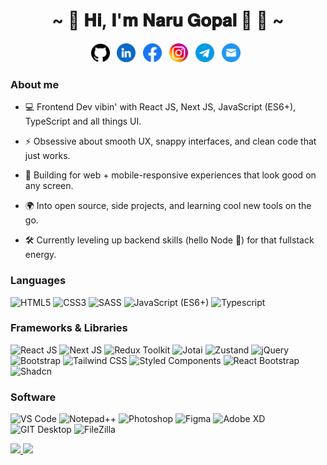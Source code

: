<h1 align="center">~ 💖 𝐇𝐢, 𝐈'𝐦 𝐍𝐚𝐫𝐮 𝐆𝐨𝐩𝐚𝐥 👋 💖 ~</h1>

<div align='center'>
  <p align='center'>
    <a href="https://github.com/iamnarugopal"><img height="30" src="images/github.svg"></a>&nbsp;&nbsp;
    <a href="https://www.linkedin.com/in/iamnarugopal"><img height="30" src="images/linkedin.svg"></a>&nbsp;&nbsp;
    <a href="https://www.facebook.com/iamnarugopal"><img height="30" src="images/facebook.svg"></a>&nbsp;&nbsp;
    <a href="https://www.instagram.com/iamnarugopal"><img height="30" src="images/instagram.svg"></a>&nbsp;&nbsp;
    <a href="https://t.me/iamnarugopal"><img height="30" src="images/telegram.svg"></a>&nbsp;&nbsp;
    <a href="mailto:veeruk0217@gmail.com"><img height="30" src="images/gmail.svg"></a>&nbsp;&nbsp;
  </p>
</div>

### About me

* 💻 Frontend Dev vibin' with React JS, Next JS, JavaScript (ES6+), TypeScript and all things UI.

* ⚡ Obsessive about smooth UX, snappy interfaces, and clean code that just works.

* 📱 Building for web + mobile-responsive experiences that look good on any screen.

* 🌍 Into open source, side projects, and learning cool new tools on the go.

* 🛠️ Currently leveling up backend skills (hello Node 👋) for that fullstack energy.



### Languages

![HTML5](https://img.shields.io/badge/-HTML5-000?&logo=HTML5&style=for-the-badge)
![CSS3](https://img.shields.io/badge/-CSS3-000?&logo=CSS3&style=for-the-badge)
![SASS](https://img.shields.io/badge/-SASS-000?&logo=SASS&style=for-the-badge)
![JavaScript (ES6+)](https://img.shields.io/badge/-JavaScript-000?&logo=JavaScript&style=for-the-badge)
![Typescript](https://img.shields.io/badge/-TypeScript-000?&logo=TypeScript&style=for-the-badge)

### Frameworks & Libraries

![React JS](https://img.shields.io/badge/React_JS-000?logo=React&style=for-the-badge)
![Next JS](https://img.shields.io/badge/-Next_JS-000?&logo=Next.js&style=for-the-badge)
![Redux Toolkit](https://img.shields.io/badge/-Redux_Toolkit-000?&logo=Redux&style=for-the-badge)
![Jotai](https://img.shields.io/badge/-Jotai-000?&logo=ghostery&style=for-the-badge)
![Zustand](https://img.shields.io/badge/-Zustand-000?&logo=foodpanda&style=for-the-badge)
![jQuery](https://img.shields.io/badge/-jQuery-000?&logo=jQuery&style=for-the-badge)
![Bootstrap](https://img.shields.io/badge/-Bootstrap-000?&logo=Bootstrap&style=for-the-badge)
![Tailwind CSS](https://img.shields.io/badge/-Tailwind_CSS-000?&logo=Tailwindcss&style=for-the-badge)
![Styled Components](https://img.shields.io/badge/-Styled_Components-000?&logo=htmx&style=for-the-badge)
![React Bootstrap](https://img.shields.io/badge/-React_Bootstrap-000?&logo=Reactbootstrap&style=for-the-badge)
![Shadcn](https://img.shields.io/badge/-Shadcn/ui-000?&logo=shadcnui&style=for-the-badge)

### Software

![VS Code](https://img.shields.io/badge/-VS_Code-000?&logo=infinityfree&style=for-the-badge)
![Notepad++](https://img.shields.io/badge/-Notepad++-000?&logo=notepadplusplus&style=for-the-badge)
![Photoshop](https://img.shields.io/badge/-Photoshop-000?&logo=photopea&style=for-the-badge)
![Figma](https://img.shields.io/badge/-Figma-000?&logo=Figma&style=for-the-badge)
![Adobe XD](https://img.shields.io/badge/-Adobe_XD-000?&logo=baserow&style=for-the-badge)
![GIT Desktop](https://img.shields.io/badge/-GIT-000?&logo=GIT&style=for-the-badge)
![FileZilla](https://img.shields.io/badge/-FileZilla-000?&logo=FileZilla&style=for-the-badge)

<a href="https://narugopal.vercel.app/">
  <img style="height:135px" src="https://github-readme-stats.vercel.app/api?username=iamnarugopal&hide_title=true&hide_border=true&show_icons=true&include_all_commits=true&count_private=true&line_height=21&text_color=000&icon_color=000&bg_color=0,ea6161,ffc64d,fffc4d,52fa5a&theme=graywhite" />
  <img style="height:135px" src="https://github-readme-stats.vercel.app/api/top-langs/?username=iamnarugopal&hide=html&hide_title=true&hide_border=true&layout=compact&langs_count=6&exclude_repo=comp426,Redventures-Movie-Quotes&text_color=000&icon_color=fff&bg_color=0,52fa5a,4dfcff,c64dff&theme=graywhite" />
</a>
